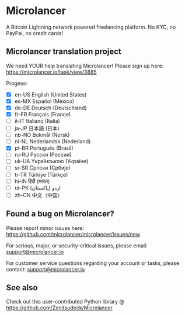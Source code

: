 # Microlancer
A Bitcoin Lightning network powered freelancing platform. No KYC, no PayPal, no credit cards!

## Microlancer translation project

We need YOUR help translating Microlancer! Please sign up here:
https://microlancer.io/task/view/3885

Progess:
* [x] en-US English (United States)
* [x] es-MX Español (México)
* [x] de-DE Deutsch (Deutschland)
* [x] fr-FR Français (France)
* [ ] it-IT Italiano (Italia)
* [ ] ja-JP 日本語 (日本)
* [ ] nb-NO Bokmål (Norsk)
* [ ] nl-NL Nederlandsk (Nederland)
* [x] pt-BR Português (Brasil)
* [ ] ru-RU Pусски (России)
* [ ] uk-UA Yкраїнською (України)
* [ ] sr-SR Cрпски (Србије)
* [ ] tr-TR Türkiye (Türkçe)
* [ ] hi-IN हिंदी (भारत)
* [ ] ur-PK اردو (پاکستان)
* [ ] zh-CN 中文（中国）

## Found a bug on Microlancer?

Please report minor issues here:
https://github.com/microlancer/microlancer/issues/new

For serious, major, or security-critical issues, please email:
support@microlancer.io

For customer service questions regarding your account or tasks, please contact:
support@microlancer.io

## See also

Check out this user-contributed Python library @ https://github.com/Zenitsudeck/Microlancer
